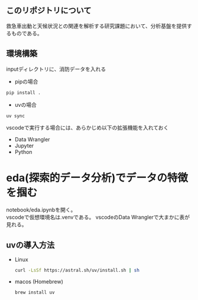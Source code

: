 ## このリポジトリについて
救急車出動と天候状況との関連を解析する研究課題において、分析基盤を提供するものである。  
## 環境構築
inputディレクトリに、消防データを入れる
- pipの場合
```sh
pip install .
```
- uvの場合
```sh  
uv sync
```
vscodeで実行する場合には、あらかじめ以下の拡張機能を入れておく  
- Data Wrangler
- Jupyter
- Python

# eda(探索的データ分析)でデータの特徴を掴む
notebook/eda.ipynbを開く。  
vscodeで仮想環境名は.venvである。
vscodeのData Wranglerで大まかに表が見れる。
## uvの導入方法
- Linux
    ```sh
    curl -LsSf https://astral.sh/uv/install.sh | sh
    ```

- macos (Homebrew)
  ```sh
  brew install uv
  ```
